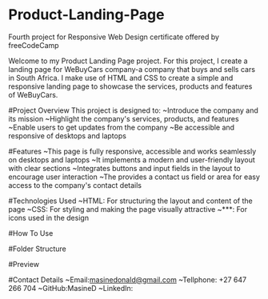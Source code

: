 # Product-Landing-Page
Fourth project for Responsive Web Design certificate offered by freeCodeCamp 
 
Welcome to my Product Landing Page project. For this project, I create a landing page for WeBuyCars company-a company that buys and sells cars in South Africa. I make use of HTML and CSS to create a simple and responsive landing page to showcase the services, products and features of WeBuyCars.

#Project Overview
This project is designed to:
~Introduce the company and its mission
~Highlight the company's services, products, and features
~Enable users to get updates from the company
~Be accessible and responsive of desktops and laptops

#Features
~This page is fully responsive, accessible and works seamlessly on desktops and laptops
~It implements a modern and user-friendly layout with clear sections
~Integrates buttons and input fields in the layout to encourage user interaction
~The provides a contact us field or area for easy access to the company's contact details 

#Technologies Used
~HTML: For structuring the layout and content of the page
~CSS: For styling and making the page visually attractive
~***: For icons used in the design

#How To Use

#Folder Structure

#Preview

#Contact Details
~Email:masinedonald@gmail.com
~Tellphone: +27 647 266 704
~GitHub:MasineD
~LinkedIn:

